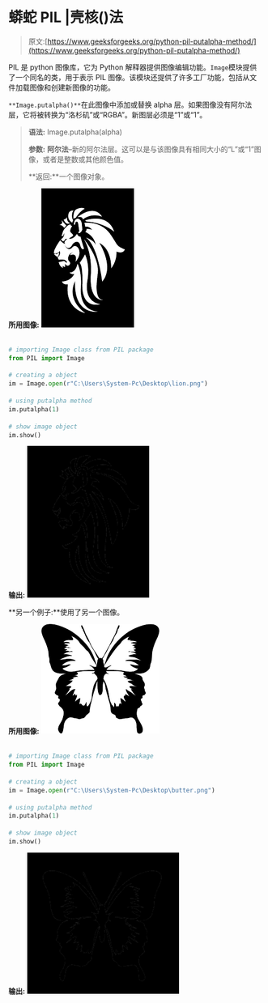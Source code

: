 # 蟒蛇 PIL |壳核()法

> 原文:[https://www.geeksforgeeks.org/python-pil-putalpha-method/](https://www.geeksforgeeks.org/python-pil-putalpha-method/)

PIL 是 python 图像库，它为 Python 解释器提供图像编辑功能。`Image`模块提供了一个同名的类，用于表示 PIL 图像。该模块还提供了许多工厂功能，包括从文件加载图像和创建新图像的功能。

`**Image.putalpha()**`在此图像中添加或替换 alpha 层。如果图像没有阿尔法层，它将被转换为“洛杉矶”或“RGBA”。新图层必须是“1”或“1”。

> **语法:** Image.putalpha(alpha)
> 
> **参数:**
> **阿尔法**–新的阿尔法层。这可以是与该图像具有相同大小的“L”或“1”图像，或者是整数或其他颜色值。
> 
> **返回:**一个图像对象。

**所用图像:**
![](img/e4dc81422db86e45320915b0dbc10a96.png)

```py

# importing Image class from PIL package 
from PIL import Image 

# creating a object 
im = Image.open(r"C:\Users\System-Pc\Desktop\lion.png")

# using putalpha method
im.putalpha(1)

# show image object
im.show()
```

**输出:**
![](img/bd52191490d13401e0c2c4e06f7a5a35.png)

**另一个例子:**使用了另一个图像。

**所用图像:**
![](img/cd40b895346588a39797fa5b2f016557.png)

```py

# importing Image class from PIL package 
from PIL import Image 

# creating a object 
im = Image.open(r"C:\Users\System-Pc\Desktop\butter.png")

# using putalpha method
im.putalpha(1)

# show image object
im.show()
```

**输出:**
![](img/822730e111ce9ea172f5782d8cb4eafd.png)